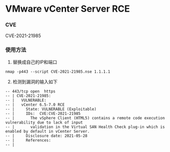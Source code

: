 # VMware vCenter Server RCE

### CVE
CVE-2021-21985

### 使用方法
1. 替换成自己的IP和端口
```shell
nmap -p443 --script CVE-2021-21985.nse 1.1.1.1
```

2. 检测到漏洞的输入如下

```shell
-- 443/tcp open  https
-- | CVE-2021-21985:
-- |   VULNERABLE:
-- |   vCenter 6.5-7.0 RCE
-- |     State: VULNERABLE (Exploitable)
-- |     IDs:  CVE:CVE-2021-21985
-- |       The vSphere Client (HTML5) contains a remote code execution vulnerability due to lack of input
-- |       validation in the Virtual SAN Health Check plug-in which is enabled by default in vCenter Server.
-- |     Disclosure date: 2021-05-28
-- |     References:
-- |
```